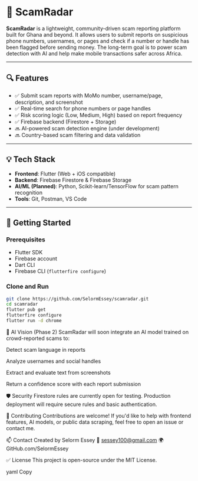 # 🚨 ScamRadar

**ScamRadar** is a lightweight, community-driven scam reporting platform built for Ghana and beyond. It allows users to submit reports on suspicious phone numbers, usernames, or pages and check if a number or handle has been flagged before sending money. The long-term goal is to power scam detection with AI and help make mobile transactions safer across Africa.

---

## 🔍 Features

- ✅ Submit scam reports with MoMo number, username/page, description, and screenshot
- ✅ Real-time search for phone numbers or page handles
- ✅ Risk scoring logic (Low, Medium, High) based on report frequency
- ✅ Firebase backend (Firestore + Storage)
- 🔜 AI-powered scam detection engine (under development)
- 🔜 Country-based scam filtering and data validation

---

## 💡 Tech Stack

- **Frontend**: Flutter (Web + iOS compatible)
- **Backend**: Firebase Firestore & Firebase Storage
- **AI/ML (Planned)**: Python, Scikit-learn/TensorFlow for scam pattern recognition
- **Tools**: Git, Postman, VS Code

---

## 🚀 Getting Started

### Prerequisites
- Flutter SDK
- Firebase account
- Dart CLI
- Firebase CLI (`flutterfire configure`)

### Clone and Run

```bash
git clone https://github.com/SelormEssey/scamradar.git
cd scamradar
flutter pub get
flutterfire configure
flutter run -d chrome
```

🧠 AI Vision (Phase 2)
ScamRadar will soon integrate an AI model trained on crowd-reported scams to:

Detect scam language in reports

Analyze usernames and social handles

Extract and evaluate text from screenshots

Return a confidence score with each report submission

🛡️ Security
Firestore rules are currently open for testing. Production deployment will require secure rules and basic authentication.

🤝 Contributing
Contributions are welcome! If you'd like to help with frontend features, AI models, or public data scraping, feel free to open an issue or contact me.

📫 Contact
Created by Selorm Essey
📧 sessey100@gmail.com
🌍 GitHub.com/SelormEssey

✅ License
This project is open-source under the MIT License.

yaml
Copy

